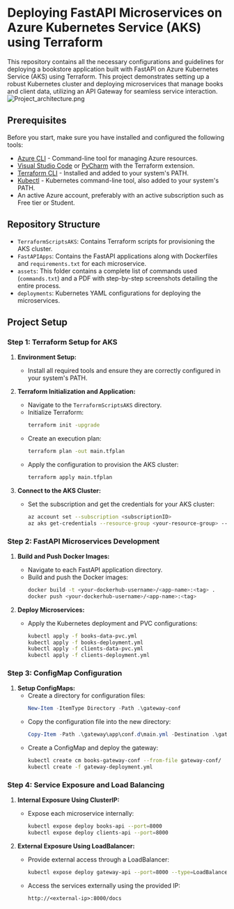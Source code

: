 # Deploying FastAPI Microservices on Azure Kubernetes Service (AKS) using Terraform

This repository contains all the necessary configurations and guidelines for deploying a bookstore application built with FastAPI on Azure Kubernetes Service (AKS) using Terraform. This project demonstrates setting up a robust Kubernetes cluster and deploying microservices that manage books and client data, utilizing an API Gateway for seamless service interaction.
![Project_architecture.png](Assets%2FProject_architecture.png)
## Prerequisites

Before you start, make sure you have installed and configured the following tools:

- [Azure CLI](https://learn.microsoft.com/en-us/cli/azure/install-azure-cli-windows?tabs=azure-cli) - Command-line tool for managing Azure resources.
- [Visual Studio Code](https://code.visualstudio.com/download) or [PyCharm](https://www.jetbrains.com/pycharm/download/) with the Terraform extension.
- [Terraform CLI](https://developer.hashicorp.com/terraform/install) - Installed and added to your system's PATH.
- [Kubectl](https://kubernetes.io/releases/download/) - Kubernetes command-line tool, also added to your system's PATH.
- An active Azure account, preferably with an active subscription such as Free tier or Student.

## Repository Structure

- `TerraformScriptsAKS`: Contains Terraform scripts for provisioning the AKS cluster.
- `FastAPIApps`: Contains the FastAPI applications along with Dockerfiles and `requirements.txt` for each microservice.
- `assets`: This folder contains a complete list of commands used (`commands.txt`) and a PDF with step-by-step screenshots detailing the entire process.
- `deployments`: Kubernetes YAML configurations for deploying the microservices.

## Project Setup

### Step 1: Terraform Setup for AKS

1. **Environment Setup:**
   - Install all required tools and ensure they are correctly configured in your system's PATH.

2. **Terraform Initialization and Application:**
   - Navigate to the `TerraformScriptsAKS` directory.
   - Initialize Terraform:
     ```bash
     terraform init -upgrade
     ```
   - Create an execution plan:
     ```bash
     terraform plan -out main.tfplan
     ```
   - Apply the configuration to provision the AKS cluster:
     ```bash
     terraform apply main.tfplan
     ```

3. **Connect to the AKS Cluster:**
   - Set the subscription and get the credentials for your AKS cluster:
     ```bash
     az account set --subscription <subscriptionID>
     az aks get-credentials --resource-group <your-resource-group> --name <your-cluster-name>
     ```

### Step 2: FastAPI Microservices Development

1. **Build and Push Docker Images:**
   - Navigate to each FastAPI application directory.
   - Build and push the Docker images:
     ```bash
     docker build -t <your-dockerhub-username>/<app-name>:<tag> .
     docker push <your-dockerhub-username>/<app-name>:<tag>
     ```

2. **Deploy Microservices:**
   - Apply the Kubernetes deployment and PVC configurations:
     ```bash
     kubectl apply -f books-data-pvc.yml
     kubectl apply -f books-deployment.yml
     kubectl apply -f clients-data-pvc.yml
     kubectl apply -f clients-deployment.yml
     ```

### Step 3: ConfigMap Configuration

1. **Setup ConfigMaps:**
   - Create a directory for configuration files:
     ```powershell
     New-Item -ItemType Directory -Path .\gateway-conf
     ```
   - Copy the configuration file into the new directory:
     ```powershell
     Copy-Item -Path .\gateway\app\conf.d\main.yml -Destination .\gateway-conf\
     ```
   - Create a ConfigMap and deploy the gateway:
     ```bash
     kubectl create cm books-gateway-conf --from-file gateway-conf/
     kubectl create -f gateway-deployment.yml
     ```

### Step 4: Service Exposure and Load Balancing

1. **Internal Exposure Using ClusterIP:**
   - Expose each microservice internally:
     ```bash
     kubectl expose deploy books-api --port=8000
     kubectl expose deploy clients-api --port=8000
     ```

2. **External Exposure Using LoadBalancer:**
   - Provide external access through a LoadBalancer:
     ```bash
     kubectl expose deploy gateway-api --port=8000 --type=LoadBalancer
     ```
   - Access the services externally using the provided IP:
     ```
     http://<external-ip>:8000/docs
     ```

